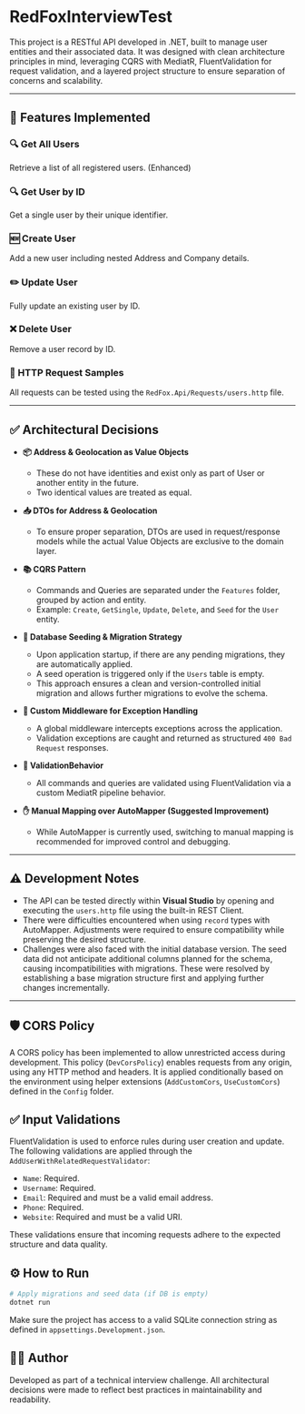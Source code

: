 # RedFoxInterviewTest

This project is a RESTful API developed in .NET, built to manage user entities and their associated data. It was designed with clean architecture principles in mind, leveraging CQRS with MediatR, FluentValidation for request validation, and a layered project structure to ensure separation of concerns and scalability.

---

## 🚀 Features Implemented

### 🔍 Get All Users
Retrieve a list of all registered users. (Enhanced)

### 🔍 Get User by ID
Get a single user by their unique identifier.

### 🆕 Create User
Add a new user including nested Address and Company details.

### ✏️ Update User
Fully update an existing user by ID.

### ❌ Delete User
Remove a user record by ID.

### 🧪 HTTP Request Samples
All requests can be tested using the `RedFox.Api/Requests/users.http` file.

---

## ✅ Architectural Decisions

- **📦 Address & Geolocation as Value Objects**
  - These do not have identities and exist only as part of User or another entity in the future.
  - Two identical values are treated as equal.
  
- **📥 DTOs for Address & Geolocation**
  - To ensure proper separation, DTOs are used in request/response models while the actual Value Objects are exclusive to the domain layer.

- **📚 CQRS Pattern**
  - Commands and Queries are separated under the `Features` folder, grouped by action and entity.
  - Example: `Create`, `GetSingle`, `Update`, `Delete`, and `Seed` for the `User` entity.

- **🌱 Database Seeding & Migration Strategy**
  - Upon application startup, if there are any pending migrations, they are automatically applied.
  - A seed operation is triggered only if the `Users` table is empty.
  - This approach ensures a clean and version-controlled initial migration and allows further migrations to evolve the schema.

- **🧭 Custom Middleware for Exception Handling**
  - A global middleware intercepts exceptions across the application.
  - Validation exceptions are caught and returned as structured `400 Bad Request` responses.
  
- **🧪 ValidationBehavior**
  - All commands and queries are validated using FluentValidation via a custom MediatR pipeline behavior.

- **✋ Manual Mapping over AutoMapper (Suggested Improvement)**
  - While AutoMapper is currently used, switching to manual mapping is recommended for improved control and debugging.

---

## ⚠️ Development Notes

- The API can be tested directly within **Visual Studio** by opening and executing the `users.http` file using the built-in REST Client.
- There were difficulties encountered when using `record` types with AutoMapper. Adjustments were required to ensure compatibility while preserving the desired structure.
- Challenges were also faced with the initial database version. The seed data did not anticipate additional columns planned for the schema, causing incompatibilities with migrations. These were resolved by establishing a base migration structure first and applying further changes incrementally.

---

## 🛡️ CORS Policy

A CORS policy has been implemented to allow unrestricted access during development. This policy (`DevCorsPolicy`) enables requests from any origin, using any HTTP method and headers. It is applied conditionally based on the environment using helper extensions (`AddCustomCors`, `UseCustomCors`) defined in the `Config` folder.

## ✅ Input Validations

FluentValidation is used to enforce rules during user creation and update. The following validations are applied through the `AddUserWithRelatedRequestValidator`:

- `Name`: Required.
- `Username`: Required.
- `Email`: Required and must be a valid email address.
- `Phone`: Required.
- `Website`: Required and must be a valid URI.

These validations ensure that incoming requests adhere to the expected structure and data quality.

## ⚙️ How to Run

```bash
# Apply migrations and seed data (if DB is empty)
dotnet run
```

Make sure the project has access to a valid SQLite connection string as defined in `appsettings.Development.json`.



## 🧑‍💻 Author

Developed as part of a technical interview challenge. All architectural decisions were made to reflect best practices in maintainability and readability.